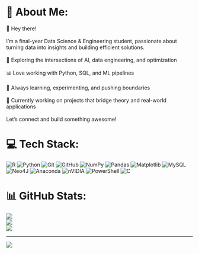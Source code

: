 # 💫 About Me:
👋 Hey there!<br><br>I’m a final-year Data Science & Engineering student, passionate about turning data into insights and building efficient solutions.<br><br>🔭 Exploring the intersections of AI, data engineering, and optimization<br><br>📊 Love working with Python, SQL, and ML pipelines<br><br>🚀 Always learning, experimenting, and pushing boundaries<br><br>🌱 Currently working on projects that bridge theory and real-world applications<br><br>Let’s connect and build something awesome!


# 💻 Tech Stack:
![R](https://img.shields.io/badge/r-%23276DC3.svg?style=for-the-badge&logo=r&logoColor=white) ![Python](https://img.shields.io/badge/python-3670A0?style=for-the-badge&logo=python&logoColor=ffdd54) ![Git](https://img.shields.io/badge/git-%23F05033.svg?style=for-the-badge&logo=git&logoColor=white) ![GitHub](https://img.shields.io/badge/github-%23121011.svg?style=for-the-badge&logo=github&logoColor=white) ![NumPy](https://img.shields.io/badge/numpy-%23013243.svg?style=for-the-badge&logo=numpy&logoColor=white) ![Pandas](https://img.shields.io/badge/pandas-%23150458.svg?style=for-the-badge&logo=pandas&logoColor=white) ![Matplotlib](https://img.shields.io/badge/Matplotlib-%23ffffff.svg?style=for-the-badge&logo=Matplotlib&logoColor=black) ![MySQL](https://img.shields.io/badge/mysql-4479A1.svg?style=for-the-badge&logo=mysql&logoColor=white) ![Neo4J](https://img.shields.io/badge/Neo4j-008CC1?style=for-the-badge&logo=neo4j&logoColor=white) ![Anaconda](https://img.shields.io/badge/Anaconda-%2344A833.svg?style=for-the-badge&logo=anaconda&logoColor=white) ![nVIDIA](https://img.shields.io/badge/cuda-000000.svg?style=for-the-badge&logo=nVIDIA&logoColor=green) ![PowerShell](https://img.shields.io/badge/PowerShell-%235391FE.svg?style=for-the-badge&logo=powershell&logoColor=white) ![C](https://img.shields.io/badge/c-%2300599C.svg?style=for-the-badge&logo=c&logoColor=white)
# 📊 GitHub Stats:
![](https://github-readme-stats.vercel.app/api?username=jorgebrc&theme=dark&hide_border=false&include_all_commits=false&count_private=true)<br/>
![](https://nirzak-streak-stats.vercel.app/?user=jorgebrc&theme=dark&hide_border=false)<br/>
![](https://github-readme-stats.vercel.app/api/top-langs/?username=jorgebrc&theme=dark&hide_border=false&include_all_commits=false&count_private=true&layout=compact)

---
[![](https://visitcount.itsvg.in/api?id=jorgebrc&icon=0&color=0)](https://visitcount.itsvg.in)

<!-- Proudly created with GPRM ( https://gprm.itsvg.in ) -->

